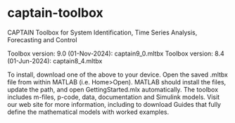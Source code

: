 # captain-toolbox
CAPTAIN Toolbox for System Identification, Time Series Analysis, Forecasting and Control

Toolbox version: 9.0 (01-Nov-2024): captain9_0.mltbx
Toolbox version: 8.4 (01-Jun-2024): captain8_4.mltbx

To install, download one of the above to your device. Open the saved .mltbx file from within MATLAB (i.e. Home>Open). MATLAB should install the files, update the path, and open GettingStarted.mlx automatically. The toolbox includes m-files, p-code, data, documentation and Simulink models. Visit our web site for more information, including to download Guides that fully define the mathematical models with worked examples.
